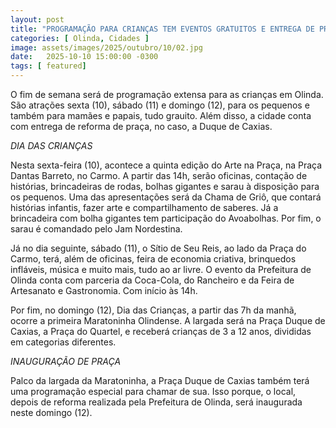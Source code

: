 ```yaml
---
layout: post
title: "PROGRAMAÇÃO PARA CRIANÇAS TEM EVENTOS GRATUITOS E ENTREGA DE PRAÇA EM OLINDA"
categories: [ Olinda, Cidades ]
image: assets/images/2025/outubro/10/02.jpg
date:   2025-10-10 15:00:00 -0300
tags: [ featured]
---
```

O fim de semana será de programação extensa para as crianças em Olinda. São atrações sexta (10), sábado (11) e domingo (12), para os pequenos e também para mamães e papais, tudo grauito. Além disso, a cidade conta com entrega de reforma de praça, no caso, a Duque de Caxias.

*DIA DAS CRIANÇAS*

Nesta sexta-feira (10), acontece a quinta edição do Arte na Praça, na Praça Dantas Barreto, no Carmo. A partir das 14h, serão oficinas, contação de histórias, brincadeiras de rodas, bolhas gigantes e sarau à disposição para os pequenos. Uma das apresentações será da Chama de Griô, que contará histórias infantis, fazer arte e compartilhamento de saberes. Já a brincadeira com bolha gigantes tem participação do Avoabolhas. Por fim, o sarau é comandado pelo Jam Nordestina.

Já no dia seguinte, sábado (11), o Sítio de Seu Reis, ao lado da Praça do Carmo, terá, além de  oficinas, feira de economia criativa, brinquedos infláveis, música e muito mais, tudo ao ar livre. O evento da Prefeitura de Olinda conta com parceria da Coca-Cola, do Rancheiro e da Feira de Artesanato e Gastronomia. Com início às 14h.

Por fim, no domingo (12), Dia das Crianças, a partir das 7h da manhã, ocorre a primeira Maratoninha Olindense. A largada será na Praça Duque de Caxias, a Praça do Quartel, e receberá crianças de 3 a 12 anos, divididas em categorias diferentes.

*INAUGURAÇÃO DE PRAÇA* 

Palco da largada da Maratoninha, a Praça Duque de Caxias também terá uma programação especial para chamar de sua. Isso porque, o local, depois de reforma realizada pela Prefeitura de Olinda, será inaugurada neste domingo (12).